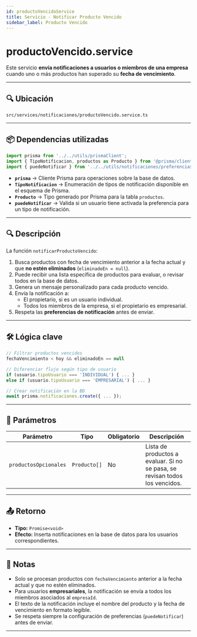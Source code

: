 ```yaml
---
id: productoVencidoService
title: Servicio - Notificar Producto Vencido
sidebar_label: Producto Vencido
---
```


# productoVencido.service

Este servicio **envía notificaciones a usuarios o miembros de una empresa** cuando uno o más productos han superado su **fecha de vencimiento**.

---

## 🔍 Ubicación

`src/services/notificaciones/productoVencido.service.ts`

---

## 📦 Dependencias utilizadas

```ts
import prisma from '../../utils/prismaClient';
import { TipoNotificacion, productos as Producto } from '@prisma/client';
import { puedeNotificar } from '../../utils/notificaciones/preferenciasNotificaciones';
```

* **`prisma`** → Cliente Prisma para operaciones sobre la base de datos.  
* **`TipoNotificacion`** → Enumeración de tipos de notificación disponible en el esquema de Prisma.  
* **`Producto`** → Tipo generado por Prisma para la tabla `productos`.  
* **`puedeNotificar`** → Valida si un usuario tiene activada la preferencia para un tipo de notificación.

---

## 🔍 Descripción

La función `notificarProductoVencido`:
1. Busca productos con fecha de vencimiento anterior a la fecha actual y que **no estén eliminados** (`eliminadoEn = null`).
2. Puede recibir una lista específica de productos para evaluar, o revisar todos en la base de datos.
3. Genera un mensaje personalizado para cada producto vencido.
4. Envía la notificación a:
   - El propietario, si es un usuario individual.
   - Todos los miembros de la empresa, si el propietario es empresarial.
5. Respeta las **preferencias de notificación** antes de enviar.

---

## 🛠️ Lógica clave

```ts
// Filtrar productos vencidos
fechaVencimiento < hoy && eliminadoEn == null

// Diferenciar flujo según tipo de usuario
if (usuario.tipoUsuario === 'INDIVIDUAL') { ... }
else if (usuario.tipoUsuario === 'EMPRESARIAL') { ... }

// Crear notificación en la BD
await prisma.notificaciones.create({ ... });
```

---

## 📌 Parámetros

| Parámetro             | Tipo         | Obligatorio | Descripción                                                           |
| --------------------- | ------------ | ----------- | --------------------------------------------------------------------- |
| `productosOpcionales` | `Producto[]` | No          | Lista de productos a evaluar. Si no se pasa, se revisan todos los vencidos. |

---

## 📤 Retorno

* **Tipo:** `Promise<void>`  
* **Efecto:** Inserta notificaciones en la base de datos para los usuarios correspondientes.

---

## 📎 Notas

* Solo se procesan productos con `fechaVencimiento` anterior a la fecha actual y que no estén eliminados.  
* Para usuarios **empresariales**, la notificación se envía a todos los miembros asociados al `empresaId`.  
* El texto de la notificación incluye el nombre del producto y la fecha de vencimiento en formato legible.  
* Se respeta siempre la configuración de preferencias (`puedeNotificar`) antes de enviar.

---